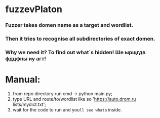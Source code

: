 # fuzzevPlaton

### Fuzzer takes domen name as a target and wordlist. 
### Then it tries to recognise all subdirectories of exact domen.
### Why we need it? To find out what`s hidden! Ше ырщгдв фдцфны иу агт!

# Manual:

1. from repo directory run cmd -> python main.py;
2. type URL and route/to/wordlist like so 'https://auto.drom.ru lists/mydict.txt';
3. wait for the code to run and you`ll see what`s inside.
